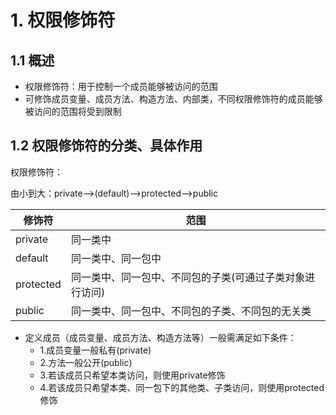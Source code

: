 # 1. 权限修饰符

## 1.1 概述

- 权限修饰符：用于控制一个成员能够被访问的范围
- 可修饰成员变量、成员方法、构造方法、内部类，不同权限修饰符的成员能够被访问的范围将受到限制

## 1.2 权限修饰符的分类、具体作用

权限修饰符：

由小到大：private-->(default)-->protected-->public

| 修饰符    | 范围                                                     |
| --------- | -------------------------------------------------------- |
| private   | 同一类中                                                 |
| default   | 同一类中、同一包中                                       |
| protected | 同一类中、同一包中、不同包的子类(可通过子类对象进行访问) |
| public    | 同一类中、同一包中、不同包的子类、不同包的无关类         |

- 定义成员（成员变量、成员方法、构造方法等）一般需满足如下条件：
  - 1.成员变量一般私有(private)
  - 2.方法一般公开(public)
  - 3.若该成员只希望本类访问，则使用private修饰
  - 4.若该成员只希望本类、同一包下的其他类、子类访问，则使用protected修饰